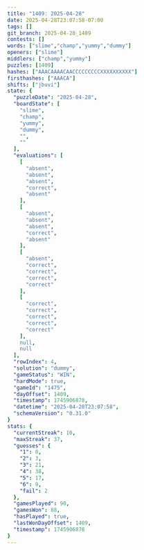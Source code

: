 ```yaml
---
title: "1409: 2025-04-28"
date: 2025-04-28T23:07:58-07:00
tags: []
git_branch: 2025-04-28_1409
contests: []
words: ["slime","champ","yummy","dummy"]
openers: ["slime"]
middlers: ["champ","yummy"]
puzzles: [1409]
hashes: ["AAACAAAACAACCCCCCCCCXXXXXXXXXX"]
firsthashes: ["AAACA"]
shifts: ["jbuvi"]
state: {
  "puzzleDate": "2025-04-28",
  "boardState": [
    "slime",
    "champ",
    "yummy",
    "dummy",
    "",
    ""
  ],
  "evaluations": [
    [
      "absent",
      "absent",
      "absent",
      "correct",
      "absent"
    ],
    [
      "absent",
      "absent",
      "absent",
      "correct",
      "absent"
    ],
    [
      "absent",
      "correct",
      "correct",
      "correct",
      "correct"
    ],
    [
      "correct",
      "correct",
      "correct",
      "correct",
      "correct"
    ],
    null,
    null
  ],
  "rowIndex": 4,
  "solution": "dummy",
  "gameStatus": "WIN",
  "hardMode": true,
  "gameId": "1475",
  "dayOffset": 1409,
  "timestamp": 1745906878,
  "datetime": "2025-04-28T23:07:58",
  "schemaVersion": "0.31.0"
}
stats: {
  "currentStreak": 10,
  "maxStreak": 37,
  "guesses": {
    "1": 0,
    "2": 3,
    "3": 21,
    "4": 38,
    "5": 17,
    "6": 9,
    "fail": 2
  },
  "gamesPlayed": 90,
  "gamesWon": 88,
  "hasPlayed": true,
  "lastWonDayOffset": 1409,
  "timestamp": 1745906878
}
---
```

<!-- more -->
